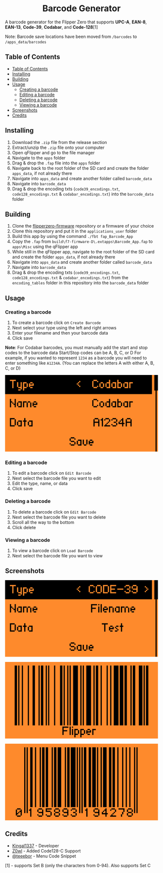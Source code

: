 <p align="center">
	<h1 align="center">Barcode Generator</h1>  
  <p align="center">

A barcode generator for the Flipper Zero that supports **UPC-A**, **EAN-8**, **EAN-13**, **Code-39**, **Codabar**, and **Code-128**[1]
</p>

Note: Barcode save locations have been moved from `/barcodes` to `/apps_data/barcodes`

## Table of Contents
- [Table of Contents](#table-of-contents)
- [Installing](#installing)
- [Building](#building)
- [Usage](#usage)
  - [Creating a barcode](#creating-a-barcode)
  - [Editing a barcode](#editing-a-barcode)
  - [Deleting a barcode](#deleting-a-barcode)
  - [Viewing a barcode](#viewing-a-barcode)
- [Screenshots](#screenshots)
- [Credits](#credits)


## Installing
1) Download the `.zip` file from the release section
2) Extract/unzip the `.zip` file onto your computer
3) Open qFlipper and go to the file manager
4) Navigate to the `apps` folder
5) Drag & drop the `.fap` file into the `apps` folder
6) Navigate back to the root folder of the SD card and create the folder `apps_data`, if not already there
7) Navigate into `apps_data` and create another folder called `barcode_data`
8) Navigate into `barcode_data`
9) Drag & drop the encoding txts (`code39_encodings.txt`, `code128_encodings.txt` & `codabar_encodings.txt`) into the `barcode_data` folder

## Building
1) Clone the [flipperzero-firmware](https://github.com/flipperdevices/flipperzero-firmware) repository or a firmware of your choice
2) Clone this repository and put it in the `applications_user` folder
3) Build this app by using the command `./fbt fap_Barcode_App`
4) Copy the `.fap` from `build\f7-firmware-D\.extapps\Barcode_App.fap` to `apps\Misc` using the qFlipper app
5) While still in the qFlipper app, navigate to the root folder of the SD card and create the folder `apps_data`, if not already there
6) Navigate into `apps_data` and create another folder called `barcode_data`
7) Navigate into `barcode_data`
8) Drag & drop the encoding txts (`code39_encodings.txt`, `code128_encodings.txt` & `codabar_encodings.txt`) from the `encoding_tables` folder in this repository into the `barcode_data` folder

## Usage

### Creating a barcode
1) To create a barcode click on `Create Barcode`
2) Next select your type using the left and right arrows
3) Enter your filename and then your barcode data
4) Click save

**Note**: For Codabar barcodes, you must manually add the start and stop codes to the barcode data
Start/Stop codes can be A, B, C, or D
For example, if you wanted to represent `1234` as a barcode you will need to enter something like `A1234A`. (You can replace the letters A with either A, B, C, or D)

![Codabar Data Example](screenshots/Codabar%20Data%20Example.png "Codabar Data Example")

### Editing a barcode
1) To edit a barcode click on `Edit Barcode`
2) Next select the barcode file you want to edit
3) Edit the type, name, or data
4) Click save

### Deleting a barcode
1) To delete a barcode click on `Edit Barcode`
2) Next select the barcode file you want to delete
3) Scroll all the way to the bottom
4) Click delete

### Viewing a barcode
1) To view a barcode click on `Load Barcode`
2) Next select the barcode file you want to view

## Screenshots
![Barcode Create Screen](screenshots/Creating%20Barcode.png "Barcode Create Screen")

![Flipper Code-128 Barcode](screenshots/Flipper%20Barcode.png "Flipper Code-128 Barcode")

![Flipper Box EAN-13 Barcode](screenshots/Flipper%20Box%20Barcode.png "Flipper Box EAN-13 Barcode")

## Credits

- [Kingal1337](https://github.com/Kingal1337) - Developer
- [Z0wl](https://github.com/Z0wl) - Added Code128-C Support
- [@teeebor](https://github.com/teeebor) - Menu Code Snippet


[1] - supports Set B (only the characters from 0-94). Also supports Set C
